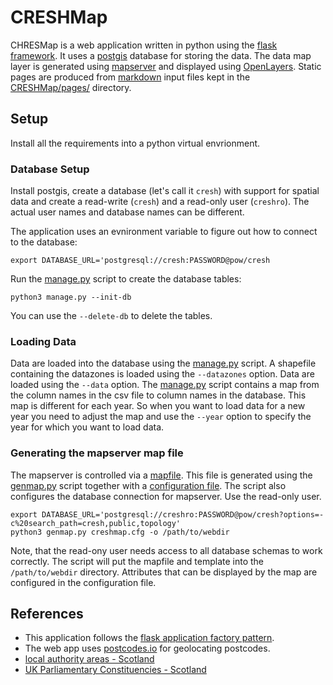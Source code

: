 # CRESHMap
CHRESMap is a web application written in python using the [flask framework](https://flask.palletsprojects.com/en/2.1.x/). It uses a [postgis](https://postgis.net/) database for storing the data. The data map layer is generated using [mapserver](https://mapserver.org/) and displayed using [OpenLayers](https://openlayers.org/). Static pages are produced from [markdown](https://www.markdownguide.org/basic-syntax/) input files kept in the [CRESHMap/pages/](CRESHMap/pages/) directory.

## Setup
Install all the requirements into a python virtual envrionment.

### Database Setup
Install postgis, create a database (let's call it `cresh`) with support for spatial data and create a read-write (`cresh`) and a read-only user (`creshro`). The actual user names and database names can be different. 

The application uses an evnironment variable to figure out how to connect to the database:
```
export DATABASE_URL='postgresql://cresh:PASSWORD@pow/cresh
```
Run the [manage.py](manage.py) script to create the database tables:
```
python3 manage.py --init-db
```
You can use the `--delete-db` to delete the tables.

### Loading Data
Data are loaded into the database using the [manage.py](manage.py) script. A shapefile containing the datazones is loaded using the `--datazones` option. Data are loaded using the `--data` option. The [manage.py](manage.py) script contains a map from the column names in the csv file to column names in the database. This map is different for each year. So when you want to load data for a new year you need to adjust the map and use the `--year` option to specify the year for which you want to load data.

### Generating the mapserver map file
The mapserver is controlled via a [mapfile](https://mapserver.org/mapfile/index.html). This file is generated using the [genmap.py](genmap.py) script together with a [configuration file](creshmap.cfg). The script also configures the database connection for mapserver. Use the read-only user.

```
export DATABASE_URL='postgresql://creshro:PASSWORD@pow/cresh?options=-c%20search_path=cresh,public,topology'
python3 genmap.py creshmap.cfg -o /path/to/webdir
```

Note, that the read-ony user needs access to all database schemas to work correctly. The script will put the mapfile and template into the `/path/to/webdir` directory. Attributes that can be displayed by the map are configured in the configuration file.


## References
 * This application follows the [flask application factory pattern](https://hackersandslackers.com/flask-application-factory/).
 * The web app uses [postcodes.io](https://postcodes.io/) for geolocating postcodes.
 * [local authority areas - Scotland]( https://spatialdata.gov.scot/geonetwork/srv/api/records/1cd57ea6-8d6e-412b-a9dd-d1c89a80ad62)
 * [UK Parliamentary Constituencies - Scotland](https://spatialdata.gov.scot/geonetwork/srv/api/records/8d1a56f5-a943-42ad-8cff-c808a50b8f10)


